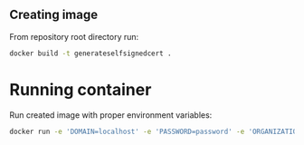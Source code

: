 ## Creating image
From repository root directory run:
``` bash
docker build -t generateselfsignedcert .
```

# Running container
Run created image with proper environment variables:
``` bash
docker run -e 'DOMAIN=localhost' -e 'PASSWORD=password' -e 'ORGANIZATION=SoftwareDeveloper.Blog' -e 'C=PL' -e 'ST=Sanok' -e 'L=Posada' generateselfsignedcert 
```
